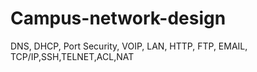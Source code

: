 # Campus-network-design
DNS, DHCP, Port Security, VOIP, LAN, HTTP, FTP, EMAIL, TCP/IP,SSH,TELNET,ACL,NAT
